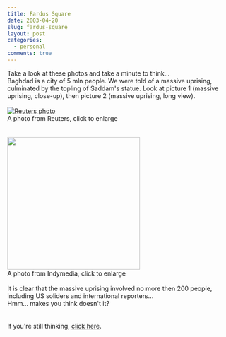 ```yaml
---
title: Fardus Square
date: 2003-04-20
slug: fardus-square
layout: post
categories:
  - personal
comments: true
---
```


Take a look at these photos and take a minute to think... <br />Baghdad is a city of 5 mln people. We were told of a massive uprising, culminated by the topling of Saddam's statue. Look at picture 1 (massive uprising, close-up), then picture 2 (massive uprising, long view).<br /><br /><a href="http://reuters.speedera.net/images/2003-04-09T184656Z_01_LON991-_RTRIDSP_2_IRAQ.jpg"> <img src="http://reuters.speedera.net/images/2003-04-09T184656Z_01_LON991-_RTRIDSP_2_IRAQ.jpg" border="0" alt="Reuters photo"></a><br />A photo from Reuters, click to enlarge<br /><br /><a href="http://images.indymedia.org/imc/nyc/saddam3.jpg"><br /><img src="http://images.indymedia.org/imc/nyc/saddam3.jpg" border="0" width="300" /></a><br />A photo from Indymedia, click to enlarge<br /><br />It is clear that the massive uprising involved no more then 200 people, including US soliders and international reporters...<br />Hmm... makes you think doesn't it?<br /><br /><br />If you're still thinking, <a href="http://globalresearch.ca/articles/NYI304A.html">click here</a>.<br /><br />